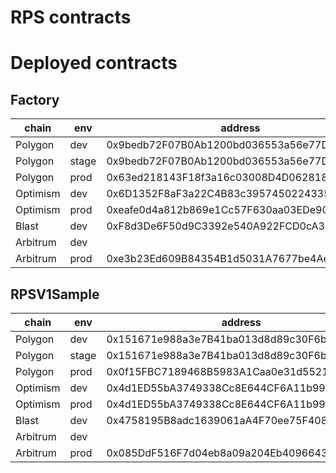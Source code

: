 # RPS contracts

# Deployed contracts

## Factory

| chain    | env   | address                                    |
| -------- | ----- | ------------------------------------------ |
| Polygon  | dev   | 0x9bedb72F07B0Ab1200bd036553a56e77DD241037 |
| Polygon  | stage | 0x9bedb72F07B0Ab1200bd036553a56e77DD241037 |
| Polygon  | prod  | 0x63ed218143F18f3a16c03008D4D062818298CA80 |
| Optimism | dev   | 0x6D1352F8aF3a22C4B83c39574502243357fc2124 |
| Optimism | prod  | 0xeafe0d4a812b869e1Cc57F630aa03EDe9028233e |
| Blast    | dev   | 0xF8d3De6F50d9C3392e540A922FCD0cA3a69e9a80 |
| Arbitrum | dev   |                                            |
| Arbitrum | prod  | 0xe3b23Ed609B84354B1d5031A7677be4Ae9517efA |

## RPSV1Sample

| chain    | env   | address                                    |
| -------- | ----- | ------------------------------------------ |
| Polygon  | dev   | 0x151671e988a3e7B41ba013d8d89c30F6b53de929 |
| Polygon  | stage | 0x151671e988a3e7B41ba013d8d89c30F6b53de929 |
| Polygon  | prod  | 0x0f15FBC7189468B5983A1Caa0e31d552128f6703 |
| Optimism | dev   | 0x4d1ED55bA3749338Cc8E644CF6A11b99e966267b |
| Optimism | prod  | 0x4d1ED55bA3749338Cc8E644CF6A11b99e966267b |
| Blast    | dev   | 0x4758195B8adc1639061aA4F70ee75F4086f349C7 |
| Arbitrum | dev   |                                            |
| Arbitrum | prod  | 0x085DdF516F7d04eb8a09a204Eb40966435d62F83 |
